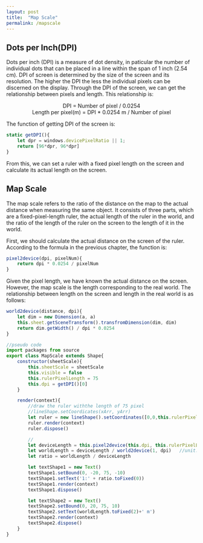 ```yaml
---
layout: post
title:  "Map Scale"
permalink: /mapscale
---
```


<h2>Dots per Inch(DPI)</h2>

Dots per inch (DPI) is a measure of dot density, in paticular the number of individual dots that can be placed in a line within the span of 1 inch (2.54 cm). DPI of screen is determined by the size of the screen and its resolution. The higher the DPI the less the individual pixels can be discerned on the display. Through the DPI of the screen, we can get the relationship between pixels and length. This relationship is:

<div align='center'>DPI = Number of pixel / 0.0254</div>
<div align='center'>Length per pixel(m) = DPI * 0.0254 m / Number of pixel</div>

The function of getting DPI of the screen is:

```js
static getDPI(){
	let dpr = windows.devicePixelRatio || 1;
	return [96*dpr, 96*dpr]
}
```

From this, we can set a ruler with a fixed pixel length on the screen and calculate its actual length on the screen.

<h2>Map Scale</h2>

The map scale refers to the ratio of the distance on the map to the actual distance when measuring the same object. It consists of three parts, which are a fixed-pixel-length ruler, the actual length of the ruler in the world, and the ratio of the length of the ruler on the screen to the length of it in the world. 

First, we should calculate the actual distance on the screen of the ruler. According to the formula in the previous chapter, the function is:

```js
pixel2device(dpi, pixelNum){
	return dpi * 0.0254 / pixelNum
}
```

Given the pixel length, we have known the actual distance on the screen. However, the map scale is the length corresponding to the real world. The relationship between length on the screen and length in the real world is as follows:

```js
world2device(distance, dpi){
	let dim = new Dimension(a, a)
	this.sheet.getSceneTransform().transfromDimension(dim, dim)
	return dim.getWidth() / dpi * 0.0254
}

```

```js
//pseudo code
import packages from source
export class MapScale extends Shape{
	constructor(sheetScale){
		this.sheetScale = sheetScale
		this.visible = false
		this.rulerPixelLength = 75
		this.dpi = getDPI()[0]
	}

	render(context){
		//draw the ruler withthe length of 75 pixel
		//lineShape.setCoordicates(xArr, yArr)
		let ruler = new lineShape().setCoordinates([0,0,this.rulerPixelLength,this.rulerPixelLength],[5,0,0,5])	
		ruler.render(context)
		ruler.dispose()

		//
		let deviceLength = this.pixel2device(this.dpi, this.rulerPixelLength)	//unit: (m)
		let worldLength = deviceLength / world2device(1, dpi)	//unit: (m)
		let ratio = worldLength / deviceLength

		let textShape1 = new Text()
		textShape1.setBound(0, -20, 75, -10)
		textShape1.setText('1:' + ratio.toFixed(0))
		textShape1.render(context)
		textShape1.dispose()

		let textShape2 = new Text()
		textShape2.setBound(0, 20, 75, 10)
		textShape2.setText(worldLength.toFixed(2)+' m')
		textShape2.render(context)
		textShape2.dispose()
	}
}
```